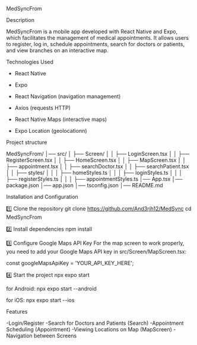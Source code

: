 MedSyncFrom

Description

MedSyncFrom is a mobile app developed with React Native and Expo, which facilitates the management of medical appointments. It allows users to register, log in, schedule appointments, search for doctors or patients, and view branches on an interactive map.


Technologies Used


* React Native

* Expo

* React Navigation (navigation management)

* Axios (requests HTTP)

* React Native Maps (interactive maps)

* Expo Location (geolocationn)

Project structure

MedSyncFrom/
│── src/
│   ├── Screen/
│   │   ├── LoginScreen.tsx
│   │   ├── RegisterScreen.tsx
│   │   ├── HomeScreen.tsx
│   │   ├── MapScreen.tsx
│   │   ├── appointment.tsx
│   │   ├── searchDoctor.tsx
│   │   ├── searchPatient.tsx
│   │   ├── styles/
│   │   │   ├── homeStyles.ts
│   │   │   ├── loginStyles.ts
│   │   │   ├── registerStyles.ts
│   │   │   ├── appointmentStyles.ts
│── App.tsx
│── package.json
│── app.json
│── tsconfig.json
│── README.md

Installation and Configuration

1️⃣ Clone the repository
git clone https://github.com/And3rjh12/MedSync  cd MedSyncFrom


2️⃣ Install dependencies
npm install

3️⃣ Configure Google Maps API Key
For the map screen to work properly, you need to add your Google Maps API key in src/Screen/MapScreen.tsx:

const googleMapsApiKey = 'YOUR_API_KEY_HERE';

4️⃣ Start the project
npx expo start

for Android:
npx expo start --android

for iOS:
npx expo start --ios


Features

-Login/Register
-Search for Doctors and Patients (Search)
-Appointment Scheduling (Appointment)
-Viewing Locations on Map (MapScreen)
-Navigation between Screens
